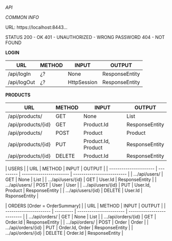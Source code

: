 *API*

*COMMON INFO*

URL:    https://localhost:8443...

STATUS 
200 - OK
401 - UNAUTHORIZED - WRONG PASSWORD
404 - NOT FOUND


**LOGIN** 

URL | METHOD | INPUT | OUTPUT 
--- | --- | --- | --- 
/api/logIn | ¿? | None | ResponseEntity<User> 
/api/logOut | ¿? | HttpSession | ResponseEntity<Boolean>

**PRODUCTS**

URL | METHOD | INPUT | OUTPUT 
--- | --- | --- | --- 
/api/products/ | GET | None | List<Product>
/api/products/{id} | GET | Product.Id | ResponseEntity<Product>
/api/products/ | POST | Product | Product 
/api/products/{id} | PUT | Product.Id, Product | ResponseEntity<Product> 
/api/products/{id} | DELETE | Product.Id | ResponseEntity<Product> 


| USERS |
| URL                    | METHOD    | INPUT                   | OUTPUT                     |
| ---------------------- | --------- | ----------------------- | -------------------------- |
| .../api/users/         | GET       | None                    | List<User>                 |
| .../api/users/{id}     | GET       | User.Id                 | ResponseEntity<User>       |
| .../api/users/         | POST      | User                    | User                       |
| .../api/users/{id}     | PUT       | User.Id, Product        | ResponseEntity<User>       |
| .../api/users/{id}     | DELETE    | User.Id                 | RsponseEntity<User>        |


| ORDERS  [Order = OrderSummary] |
| URL                    | METHOD    | INPUT                   | OUTPUT                     |
| ---------------------- | --------- | ----------------------- | -------------------------- |
| .../api/orders/        | GET       | None                    | List<Order>                |
| .../api/orders/{id}    | GET       | Order.Id                | ResponseEntity<Order>      |
| .../api/orders/        | POST      | Order                   | Order                      |
| .../api/orders/{id}    | PUT       | Order.Id, Order         | ResponseEntity<Order>      |
| .../api/orders/{id}    | DELETE    | Order.Id                | ResponseEntity<Order>      |
